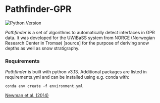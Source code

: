 # Pathfinder-GPR
[![Python Version](https://img.shields.io/badge/python-3.13-blue)](https://www.python.org/downloads/)

*Pathfinder* is a set of algorithms to automatically detect interfaces in GPR data. It was developed for the UWiBaSS system from NORCE (Norwegian Research Center in Tromsø) [source] for the purpose of deriving snow depths as well as snow stratigraphy. 

### Requirements

*Pathfinder* is built with python v3.13. Additional packages are listed in requirements.yml and can be installed using e.g. conda with:

```
conda env create -f environment.yml
```

[Newman et al. (2014)](https://agupubs.onlinelibrary.wiley.com/doi/full/10.1002/2014JC010284)


